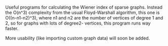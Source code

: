 Useful programs for calculating the Wiener index of sparse graphs. Instead the O(n^3) complexity from the usual Floyd-Warshall algorithm, this one is O((n-n1-n2)^3), where n1 and n2 are the number of vertices of degree 1 and 2, so for graphs with lots of degree2- vertices, this program runs way faster.


More usability (like importing custom graph data) will soon be added.